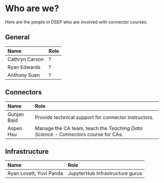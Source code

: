 # Who are we?

Here are the people in DSEP who are involved with connector courses.

## General

| Name | Role |
| :--- | :--- |
| Cathryn Carson | ? |
| Ryan Edwards | ? |
| Anthony Suen | ? |

## Connectors

| Name | Role |
| :--- | :--- |
| Gunjan Baid | Provide technical support for connector instructors. |
| Aspen Hsu | Manage the CA team, teach the _Teaching Data Science - Connectors_ course for CAs. |

## Infrastructure

| Name | Role |
| :--- | :--- |
| Ryan Lovett, Yuvi Panda | JupyterHub Infrastructure gurus |



